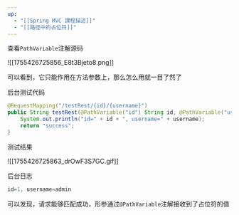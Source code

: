 ```yaml
---
up:
  - "[[Spring MVC 課程描述]]"
  - "[[路径中的占位符]]"
---
```

查看`PathVariable`注解源码

![[1755426725856_E8t3Bjeto8.png]]

可以看到，它只能作用在方法参数上，那么怎么用就一目了然了

后台测试代码

```java
@RequestMapping("/testRest/{id}/{username}")
public String testRest(@PathVariable("id") String id, @PathVariable("username") String username) {
    System.out.println("id=" + id + ", username=" + username);
    return "success";
}
```

测试结果

![[1755426725863_drOwF3S7GC.gif]]

后台日志

```java
id=1, username=admin
```

可以发现，请求能够匹配成功，形参通过`@PathVariable`注解接收到了占位符的值